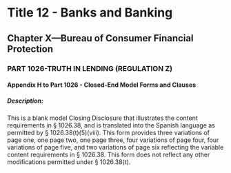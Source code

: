 
# Title 12 - Banks and Banking
## Chapter X—Bureau of Consumer Financial Protection
### PART 1026-TRUTH IN LENDING (REGULATION Z)
#### Appendix H to Part 1026 - Closed-End Model Forms and Clauses
##### Description:

This is a blank model Closing Disclosure that illustrates the content requirements in § 1026.38, and is translated into the Spanish language as permitted by § 1026.38(t)(5)(viii). This form provides three variations of page one, one page two, one page three, four variations of page four, four variations of page five, and two variations of page six reflecting the variable content requirements in § 1026.38. This form does not reflect any other modifications permitted under § 1026.38(t).

